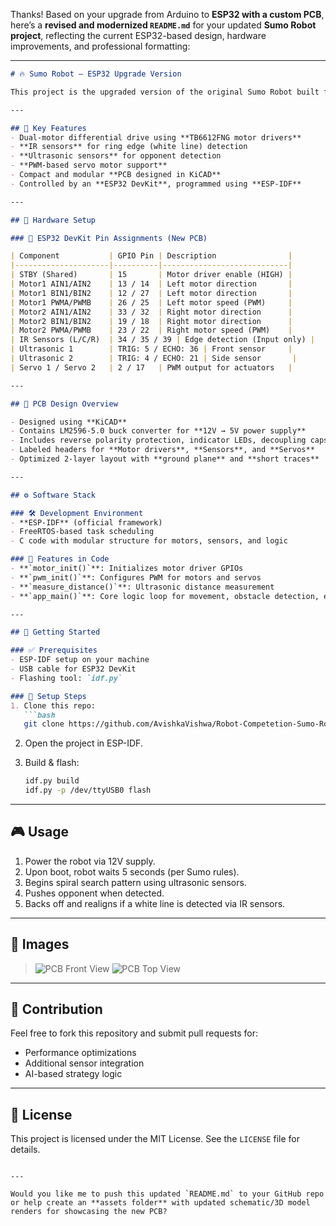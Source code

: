 Thanks! Based on your upgrade from Arduino to **ESP32 with a custom PCB**, here’s a **revised and modernized `README.md`** for your updated **Sumo Robot project**, reflecting the current ESP32-based design, hardware improvements, and professional formatting:

---

````markdown
# 🔥 Sumo Robot – ESP32 Upgrade Version

This project is the upgraded version of the original Sumo Robot built for competition purposes. The robot now uses an **ESP32 DevKit (38-pin)** with custom PCB, enhanced motor driver support, and refined obstacle detection and edge avoidance capabilities using ultrasonic and IR sensors.

---

## 🧠 Key Features
- Dual-motor differential drive using **TB6612FNG motor drivers**
- **IR sensors** for ring edge (white line) detection
- **Ultrasonic sensors** for opponent detection
- **PWM-based servo motor support**
- Compact and modular **PCB designed in KiCAD**
- Controlled by an **ESP32 DevKit**, programmed using **ESP-IDF**

---

## 🔌 Hardware Setup

### 🔲 ESP32 DevKit Pin Assignments (New PCB)

| Component           | GPIO Pin | Description                |
|---------------------|----------|----------------------------|
| STBY (Shared)       | 15       | Motor driver enable (HIGH) |
| Motor1 AIN1/AIN2    | 13 / 14  | Left motor direction       |
| Motor1 BIN1/BIN2    | 12 / 27  | Left motor direction       |
| Motor1 PWMA/PWMB    | 26 / 25  | Left motor speed (PWM)     |
| Motor2 AIN1/AIN2    | 33 / 32  | Right motor direction      |
| Motor2 BIN1/BIN2    | 19 / 18  | Right motor direction      |
| Motor2 PWMA/PWMB    | 23 / 22  | Right motor speed (PWM)    |
| IR Sensors (L/C/R)  | 34 / 35 / 39 | Edge detection (Input only) |
| Ultrasonic 1        | TRIG: 5 / ECHO: 36 | Front sensor     |
| Ultrasonic 2        | TRIG: 4 / ECHO: 21 | Side sensor       |
| Servo 1 / Servo 2   | 2 / 17   | PWM output for actuators   |

---

## 🧩 PCB Design Overview

- Designed using **KiCAD**
- Contains LM2596-5.0 buck converter for **12V → 5V power supply**
- Includes reverse polarity protection, indicator LEDs, decoupling caps
- Labeled headers for **Motor drivers**, **Sensors**, and **Servos**
- Optimized 2-layer layout with **ground plane** and **short traces**

---

## ⚙️ Software Stack

### 🛠 Development Environment
- **ESP-IDF** (official framework)
- FreeRTOS-based task scheduling
- C code with modular structure for motors, sensors, and logic

### 🧪 Features in Code
- **`motor_init()`**: Initializes motor driver GPIOs
- **`pwm_init()`**: Configures PWM for motors and servos
- **`measure_distance()`**: Ultrasonic distance measurement
- **`app_main()`**: Core logic loop for movement, obstacle detection, edge avoidance

---

## 🚀 Getting Started

### ✅ Prerequisites
- ESP-IDF setup on your machine
- USB cable for ESP32 DevKit
- Flashing tool: `idf.py`

### 🔧 Setup Steps
1. Clone this repo:
   ```bash
   git clone https://github.com/AvishkaVishwa/Robot-Competetion-Sumo-Robot-method.git
````

2. Open the project in ESP-IDF.
3. Build & flash:

   ```bash
   idf.py build
   idf.py -p /dev/ttyUSB0 flash
   ```

---

## 🎮 Usage

1. Power the robot via 12V supply.
2. Upon boot, robot waits 5 seconds (per Sumo rules).
3. Begins spiral search pattern using ultrasonic sensors.
4. Pushes opponent when detected.
5. Backs off and realigns if a white line is detected via IR sensors.

---

## 📸 Images

> ![PCB Front View](/assets/photo_2024-12-13_21-54-50.jpg)
> ![PCB Top View](/assets/photo_2024-12-13_21-54-52.jpg)

---

## 🤝 Contribution

Feel free to fork this repository and submit pull requests for:

* Performance optimizations
* Additional sensor integration
* AI-based strategy logic

---

## 📜 License

This project is licensed under the MIT License. See the `LICENSE` file for details.

```

---

Would you like me to push this updated `README.md` to your GitHub repo or help create an **assets folder** with updated schematic/3D model renders for showcasing the new PCB?
```
